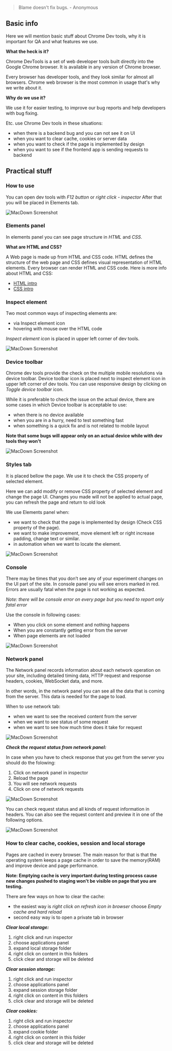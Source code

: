 > Blame doesn't fix bugs. - Anonymous

## Basic info
Here we will mention basic stuff about Chrome Dev tools, why it is important for QA and what features we use.

**What the heck is it?**

Chrome DevTools is a set of web developer tools built directly into the Google Chrome browser. It is available in any version of Chrome browser.

Every browser has developer tools, and they look similar for almost all browsers. Chrome web browser is the most common in usage that's why we write about it.

**Why do we use it?**

We use it for easier testing, to improve our bug reports and help developers with bug fixing.

Etc. use Chrome Dev tools in these situations:

* when there is a backend bug and you can not see it on UI
* when you want to clear cache, cookies or server data
* when you want to check if the page is implemented by design
* when you want to see if the frontend app is sending requests to backend

## Practical stuff

### How to use

You can open dev tools with *F12 button* or *right click - inspector*
After that you will be placed in Elements tab.

![MacDown Screenshot](/img/inspector.png)

### Elements panel

In elements panel you can see page structure in *HTML* and *CSS*.

**What are HTML and CSS?**

A Web page is made up from HTML and CSS code. HTML defines the structure of the web page and CSS defines visual representation of HTML elements. Every browser can render HTML and CSS code.
Here is more info about HTML and CSS:

* [HTML intro](https://www.w3schools.com/html/html_intro.asp)
* [CSS intro](https://www.w3schools.com/css/css_intro.asp)

### Inspect element

Two most common ways of inspecting elements are:

* via Inspect element icon
* hovering with mouse over the HTML code

*Inspect element icon* is placed in upper left corner of dev tools.

![MacDown Screenshot](/img/inspectElement.png)

### Device toolbar

Chrome dev tools provide the check on the multiple mobile resolutions via device toolbar. Device toolbar icon is placed next to inspect element icon in upper left corner of dev tools.
You can use responsive design by clicking on *Toggle device toolbar* icon.

While it is preferable to check the issue on the actual device, there are some cases in which Device toolbar is acceptable to use:

* when there is no device available
* when you are in a hurry, need to test something fast
* when something is a quick fix and is not related to mobile layout

**Note that some bugs will appear only on an actual device while with dev tools they won't**

![MacDown Screenshot](/img/responsive.png)

### Styles tab

It is placed bellow the page. We use it to check the CSS property of selected element.

Here we can add modify or remove CSS property of selected element and change the page UI. Changes you made will not be applied to actual page, you can refresh the page and return to old look

We use Elements panel when:

* we want to check that the page is implemented by design (Check CSS property of the page).
* we want to make improvement, move element left or right increase padding, change text or similar.
* in automation when we want to locate the element.

![MacDown Screenshot](/img/Style.png)

### Console

There may be times that you don’t see any of your experiment changes on the UI part of the site. In console panel you will see errors marked in red. Errors are usually fatal when the page is not working as expected.

*Note: there will be console error on every page but you need to report only fatal error*

Use the console in following cases:

* When you click on some element and nothing happens
* When you are constantly getting error from the server
* When page elements are not loaded

![MacDown Screenshot](/img/Console.png)

### Network panel

The Network panel records information about each network operation on your site, including detailed timing data, HTTP request and response headers, cookies, WebSocket data, and more.

In other words, in the network panel you can see all the data that is coming from the server. This data is needed for the page to load.

When to use network tab:

* when we want to see the received content from the server
* when we want to see status of some request
* when we want to see how much time does it take for request

![MacDown Screenshot](/img/network.png)

***Check the request status from network panel:***

In case when you have to check response that you get from the server you should do the folowing:

1. Click on network panel in inspector
2. Reload the page
3. You will see network requests
4. Click on one of network requests

![MacDown Screenshot](/img/network-request.png)

You can check request status and all kinds of request information in headers.
You can also see the request content and preview it in one of the following options.

![MacDown Screenshot](/img/network-headers.png )

### How to clear cache, cookies, session and local storage

Pages are cached in every browser. The main reason for that is that the operating system keeps a page cache in order to save the memory(RAM) and improve device and page performance.

**Note: Emptying cache is very important during testing process cause new changes pushed to staging won't be visible on page that you are testing.**

There are few ways on how to clear the cache:

* the easiest way is *right click on refresh icon in browser* choose *Empty cache and hard reload*
* second easy way is to open a private tab in browser

***Clear local storage:***

1. right click and run inspector
2. choose applications panel
3. expand local storage folder
4. right click on content in this folders
5. click clear and storage will be deleted

***Clear session storage:***

1. right click and run inspector
2. choose applications panel
3. expand session storage folder
4. right click on content in this folders
5. click clear and storage will be deleted

***Clear cookies:***

1. right click and run inspector
2. choose applications panel
3. expand cookie folder
4. right click on content in this folder
5. click clear and storage will be deleted
